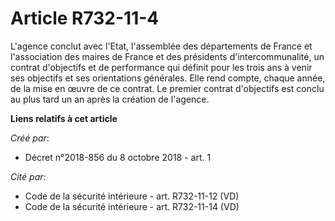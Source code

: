 # Article R732-11-4

L'agence conclut avec l'Etat, l'assemblée des départements de France et l'association des maires de France et des présidents
d'intercommunalité, un contrat d'objectifs et de performance qui définit pour les trois ans à venir ses objectifs et ses
orientations générales. Elle rend compte, chaque année, de la mise en œuvre de ce contrat. Le premier contrat d'objectifs est
conclu au plus tard un an après la création de l'agence.

**Liens relatifs à cet article**

_Créé par_:

  - Décret n°2018-856 du 8 octobre 2018 - art. 1

_Cité par_:

  - Code de la sécurité intérieure - art. R732-11-12 (VD)
  - Code de la sécurité intérieure - art. R732-11-14 (VD)
